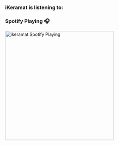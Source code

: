 ### iKeramat is listening to:

### Spotify Playing 🎧
[<img src="https://spotify-readme-ikeramat.vercel.app/api/spotify-playing" alt="ikeramat Spotify Playing" width="350" />](https://open.spotify.com/user/1ryo8oc1nskisb64ma8i57qja)
